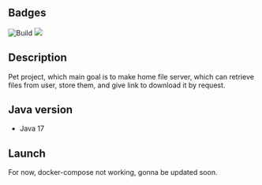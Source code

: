 ## Badges

![Build](https://github.com/tre3p/home-fileserver/actions/workflows/build.yml/badge.svg)
<a href="https://codeclimate.com/github/tre3p/home-fileserver/maintainability"><img src="https://api.codeclimate.com/v1/badges/d1d0ffd23c3814c5a71a/maintainability" /></a>

## Description

Pet project, which main goal is to make home file server, which can retrieve files from user, store them, and give link to download it by request.

## Java version

* Java 17

## Launch

For now, docker-compose not working, gonna be updated soon.
